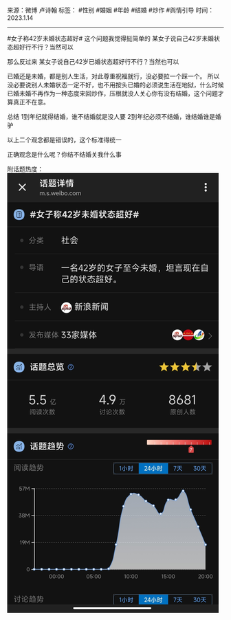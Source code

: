 来源：微博 卢诗翰
标签： #性别 #婚姻  #年龄 #结婚 #炒作 #舆情引导 
时间：2023.1.14
***
#女子称42岁未婚状态超好#
这个问题我觉得挺简单的
某女子说自己42岁未婚状态超好行不行？当然可以

那么反过来
某女子说自己42岁已婚状态超好行不行？当然也可以

已婚还是未婚，都是别人生活，对此尊重祝福就行，没必要拉一个踩一个。
所以没必要说别人未婚状态一定不好，也不用按头已婚的必须说生活在地狱，什么时候已婚未婚不再作为一种态度来回炒作，压根就没人关心你有没有结婚，这个问题才算真正不在意。

总结
1到年纪就得结婚，谁不结婚就是没人要
2到年纪必须不结婚，谁结婚谁是婚驴

以上二个观念都是错误的，这个标准得统一

正确观念是什么呢？你结不结婚关我什么事

附话题热度：
![](https://raw.githubusercontent.com/bluntvoice/mypic/main/IMG_20230115_003235.jpg)